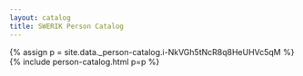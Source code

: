 ```yaml
---
layout: catalog
title: SWERIK Person Catalog
---
```

{% assign p = site.data._person-catalog.i-NkVGh5tNcR8q8HeUHVc5qM %}
{% include person-catalog.html p=p %}

